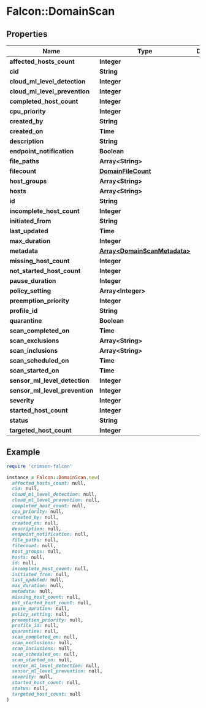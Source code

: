 # Falcon::DomainScan

## Properties

| Name | Type | Description | Notes |
| ---- | ---- | ----------- | ----- |
| **affected_hosts_count** | **Integer** |  | [optional] |
| **cid** | **String** |  | [optional] |
| **cloud_ml_level_detection** | **Integer** |  | [optional] |
| **cloud_ml_level_prevention** | **Integer** |  | [optional] |
| **completed_host_count** | **Integer** |  | [optional] |
| **cpu_priority** | **Integer** |  | [optional] |
| **created_by** | **String** |  | [optional] |
| **created_on** | **Time** |  | [optional] |
| **description** | **String** |  | [optional] |
| **endpoint_notification** | **Boolean** |  | [optional] |
| **file_paths** | **Array&lt;String&gt;** |  | [optional] |
| **filecount** | [**DomainFileCount**](DomainFileCount.md) |  | [optional] |
| **host_groups** | **Array&lt;String&gt;** |  | [optional] |
| **hosts** | **Array&lt;String&gt;** |  | [optional] |
| **id** | **String** |  |  |
| **incomplete_host_count** | **Integer** |  | [optional] |
| **initiated_from** | **String** |  | [optional] |
| **last_updated** | **Time** |  | [optional] |
| **max_duration** | **Integer** |  | [optional] |
| **metadata** | [**Array&lt;DomainScanMetadata&gt;**](DomainScanMetadata.md) |  | [optional] |
| **missing_host_count** | **Integer** |  | [optional] |
| **not_started_host_count** | **Integer** |  | [optional] |
| **pause_duration** | **Integer** |  | [optional] |
| **policy_setting** | **Array&lt;Integer&gt;** |  | [optional] |
| **preemption_priority** | **Integer** |  | [optional] |
| **profile_id** | **String** |  | [optional] |
| **quarantine** | **Boolean** |  | [optional] |
| **scan_completed_on** | **Time** |  | [optional] |
| **scan_exclusions** | **Array&lt;String&gt;** |  | [optional] |
| **scan_inclusions** | **Array&lt;String&gt;** |  | [optional] |
| **scan_scheduled_on** | **Time** |  | [optional] |
| **scan_started_on** | **Time** |  | [optional] |
| **sensor_ml_level_detection** | **Integer** |  | [optional] |
| **sensor_ml_level_prevention** | **Integer** |  | [optional] |
| **severity** | **Integer** |  | [optional] |
| **started_host_count** | **Integer** |  | [optional] |
| **status** | **String** |  | [optional] |
| **targeted_host_count** | **Integer** |  | [optional] |

## Example

```ruby
require 'crimson-falcon'

instance = Falcon::DomainScan.new(
  affected_hosts_count: null,
  cid: null,
  cloud_ml_level_detection: null,
  cloud_ml_level_prevention: null,
  completed_host_count: null,
  cpu_priority: null,
  created_by: null,
  created_on: null,
  description: null,
  endpoint_notification: null,
  file_paths: null,
  filecount: null,
  host_groups: null,
  hosts: null,
  id: null,
  incomplete_host_count: null,
  initiated_from: null,
  last_updated: null,
  max_duration: null,
  metadata: null,
  missing_host_count: null,
  not_started_host_count: null,
  pause_duration: null,
  policy_setting: null,
  preemption_priority: null,
  profile_id: null,
  quarantine: null,
  scan_completed_on: null,
  scan_exclusions: null,
  scan_inclusions: null,
  scan_scheduled_on: null,
  scan_started_on: null,
  sensor_ml_level_detection: null,
  sensor_ml_level_prevention: null,
  severity: null,
  started_host_count: null,
  status: null,
  targeted_host_count: null
)
```

